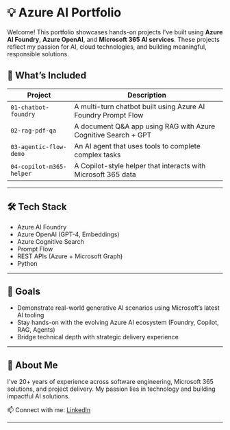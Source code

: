 # 💡 Azure AI Portfolio

Welcome! This portfolio showcases hands-on projects I've built using **Azure AI Foundry**, **Azure OpenAI**, and **Microsoft 365 AI services**. These projects reflect my passion for AI, cloud technologies, and building meaningful, responsible solutions.

## 🔧 What’s Included

| Project | Description |
|--------|-------------|
| `01-chatbot-foundry` | A multi-turn chatbot built using Azure AI Foundry Prompt Flow |
| `02-rag-pdf-qa` | A document Q&A app using RAG with Azure Cognitive Search + GPT |
| `03-agentic-flow-demo` | An AI agent that uses tools to complete complex tasks |
| `04-copilot-m365-helper` | A Copilot-style helper that interacts with Microsoft 365 data |

---

## 🛠 Tech Stack

- Azure AI Foundry
- Azure OpenAI (GPT-4, Embeddings)
- Azure Cognitive Search
- Prompt Flow
- REST APIs (Azure + Microsoft Graph)
- Python

---

## 🚀 Goals

- Demonstrate real-world generative AI scenarios using Microsoft’s latest AI tooling
- Stay hands-on with the evolving Azure AI ecosystem (Foundry, Copilot, RAG, Agents)
- Bridge technical depth with strategic delivery experience

---

## 🧠 About Me

I've 20+ years of experience across software engineering, Microsoft 365 solutions, and project delivery. My passion lies in technology and building impactful AI solutions.

📫 Connect with me: [LinkedIn](https://www.linkedin.com/in/baljindersingh)

---
